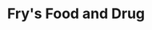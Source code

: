 ---
title: "Fry's Food and Drug"
url: /phoenix/frys-food-and-drug-east-baseline-road-2/
shop: Supermarkt
---